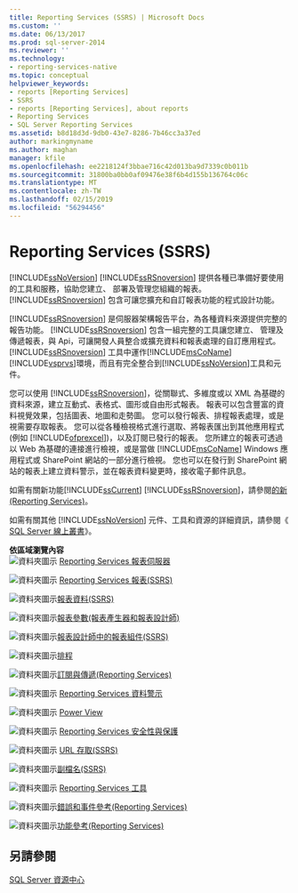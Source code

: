```yaml
---
title: Reporting Services (SSRS) | Microsoft Docs
ms.custom: ''
ms.date: 06/13/2017
ms.prod: sql-server-2014
ms.reviewer: ''
ms.technology:
- reporting-services-native
ms.topic: conceptual
helpviewer_keywords:
- reports [Reporting Services]
- SSRS
- reports [Reporting Services], about reports
- Reporting Services
- SQL Server Reporting Services
ms.assetid: b8d18d3d-9db0-43e7-8286-7b46cc3a37ed
author: markingmyname
ms.author: maghan
manager: kfile
ms.openlocfilehash: ee2218124f3bbae716c42d013ba9d7339c0b011b
ms.sourcegitcommit: 31800ba0bb0af09476e38f6b4d155b136764c06c
ms.translationtype: MT
ms.contentlocale: zh-TW
ms.lasthandoff: 02/15/2019
ms.locfileid: "56294456"
---
```

# <a name="reporting-services-ssrs"></a>Reporting Services (SSRS)
  [!INCLUDE[ssNoVersion](../includes/ssnoversion-md.md)] [!INCLUDE[ssRSnoversion](../includes/ssrsnoversion-md.md)] 提供各種已準備好要使用的工具和服務，協助您建立、 部署及管理您組織的報表。 [!INCLUDE[ssRSnoversion](../includes/ssrsnoversion-md.md)] 包含可讓您擴充和自訂報表功能的程式設計功能。  
  
 [!INCLUDE[ssRSnoversion](../includes/ssrsnoversion-md.md)] 是伺服器架構報告平台，為各種資料來源提供完整的報告功能。 [!INCLUDE[ssRSnoversion](../includes/ssrsnoversion-md.md)] 包含一組完整的工具讓您建立、 管理及傳遞報表，與 Api，可讓開發人員整合或擴充資料和報表處理的自訂應用程式。 [!INCLUDE[ssRSnoversion](../includes/ssrsnoversion-md.md)] 工具中運作[!INCLUDE[msCoName](../includes/msconame-md.md)][!INCLUDE[vsprvs](../includes/vsprvs-md.md)]環境，而且有完全整合到[!INCLUDE[ssNoVersion](../includes/ssnoversion-md.md)]工具和元件。  
  
 您可以使用 [!INCLUDE[ssRSnoversion](../includes/ssrsnoversion-md.md)]，從關聯式、多維度或以 XML 為基礎的資料來源，建立互動式、表格式、圖形或自由形式報表。 報表可以包含豐富的資料視覺效果，包括圖表、地圖和走勢圖。 您可以發行報表、排程報表處理，或是視需要存取報表。 您可以從各種檢視格式進行選取、將報表匯出到其他應用程式 (例如 [!INCLUDE[ofprexcel](../includes/ofprexcel-md.md)])，以及訂閱已發行的報表。 您所建立的報表可透過以 Web 為基礎的連接進行檢視，或是當做 [!INCLUDE[msCoName](../includes/msconame-md.md)] Windows 應用程式或 SharePoint 網站的一部分進行檢視。 您也可以在發行到 SharePoint 網站的報表上建立資料警示，並在報表資料變更時，接收電子郵件訊息。  
  
 如需有關新功能[!INCLUDE[ssCurrent](../includes/sscurrent-md.md)] [!INCLUDE[ssRSnoversion](../includes/ssrsnoversion-md.md)]，請參閱[的新&#40;Reporting Services&#41;](../../2014/reporting-services/what-s-new-reporting-services.md)。  
  
 如需有關其他 [!INCLUDE[ssNoVersion](../includes/ssnoversion-md.md)] 元件、工具和資源的詳細資訊，請參閱《 [SQL Server 線上叢書](../2014-toc/books-online-for-sql-server-2014.md)》。  
  
 **依區域瀏覽內容**  
 ![資料夾圖示](media/hlp-16folder.gif "的資料夾圖示") [Reporting Services 報表伺服器](../../2014/reporting-services/reporting-services-report-server.md)  
  
 ![資料夾圖示](media/hlp-16folder.gif "的資料夾圖示") [Reporting Services 報表&#40;SSRS&#41;](reports/reporting-services-reports-ssrs.md)  
  
 ![資料夾圖示](media/hlp-16folder.gif "的資料夾圖示")[報表資料&#40;SSRS&#41;](report-data/report-data-ssrs.md)  
  
 ![資料夾圖示](media/hlp-16folder.gif "的資料夾圖示")[報表參數&#40;報表產生器和報表設計師&#41;](report-design/report-parameters-report-builder-and-report-designer.md)  
  
 ![資料夾圖示](media/hlp-16folder.gif "的資料夾圖示")[報表設計師中的報表組件&#40;SSRS&#41;](report-design/report-parts-in-report-designer-ssrs.md)  
  
 ![資料夾圖示](media/hlp-16folder.gif "的資料夾圖示")[排程](subscriptions/schedules.md)  
  
 ![資料夾圖示](media/hlp-16folder.gif "的資料夾圖示")[訂閱與傳遞&#40;Reporting Services&#41;](subscriptions/subscriptions-and-delivery-reporting-services.md)  
  
 ![資料夾圖示](media/hlp-16folder.gif "的資料夾圖示") [Reporting Services 資料警示](../ssms/agent/alerts.md)  
  
 ![資料夾圖示](media/hlp-16folder.gif "的資料夾圖示") [Power View](http://office.microsoft.com/excel-help/power-view-explore-visualize-and-present-your-data-HA102835634.aspx)  
  
 ![資料夾圖示](media/hlp-16folder.gif "的資料夾圖示") [Reporting Services 安全性與保護](security/reporting-services-security-and-protection.md)  
  
 ![資料夾圖示](media/hlp-16folder.gif "的資料夾圖示") [URL 存取&#40;SSRS&#41;](url-access-ssrs.md)  
  
 ![資料夾圖示](media/hlp-16folder.gif "的資料夾圖示")[副檔名&#40;SSRS&#41;](extensions-ssrs.md)  
  
 ![資料夾圖示](media/hlp-16folder.gif "的資料夾圖示") [Reporting Services 工具](tools/reporting-services-tools.md)  
  
 ![資料夾圖示](media/hlp-16folder.gif "的資料夾圖示")[錯誤和事件參考&#40;Reporting Services&#41;](troubleshooting/errors-and-events-reference-reporting-services.md)  
  
 ![資料夾圖示](media/hlp-16folder.gif "的資料夾圖示")[功能參考&#40;Reporting Services&#41;](feature-reference-reporting-services.md)  
  
## <a name="see-also"></a>另請參閱  
 [SQL Server 資源中心](https://go.microsoft.com/fwlink/?linkID=219676)  
  
  
